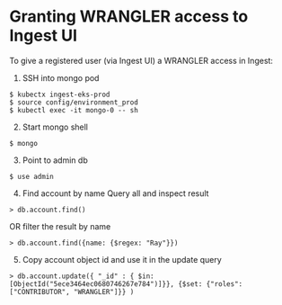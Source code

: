 # Granting WRANGLER access to Ingest UI

To give a registered user (via Ingest UI) a WRANGLER access in Ingest:

1. SSH into mongo pod 
```
$ kubectx ingest-eks-prod
$ source config/environment_prod
$ kubectl exec -it mongo-0 -- sh
```
2. Start mongo shell
```
$ mongo
```
3. Point to admin db
```
$ use admin
```
4. Find account by name
Query all and inspect result
```
> db.account.find()
```
OR filter the result by name
```
> db.account.find({name: {$regex: "Ray"}})
```
5. Copy account object id and use it in the update query
```
> db.account.update({ "_id" : { $in:[ObjectId("5ece3464ec0680746267e784")]}}, {$set: {"roles": ["CONTRIBUTOR", "WRANGLER"]}} )
```

